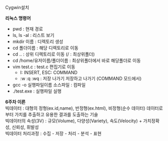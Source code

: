 Cygwin설치  
  
**리눅스 명령어**  
- pwd : 현재 경로
- ls, ls -al : 리스트 보기
- mkdir 이름 : 디렉토리 생성
- cd 폴더이름 : 해당 디렉토리로 이동
- cd .. : 상위 디렉토리로 이동 (/ : 최상위폴더)
- cd /home/유저이름/폴더이름 : 최상위폴더에서 바로 해당폴더로 이동
- vim test.c : test.c 편집기로 이동
  - I: INSERT, ESC: COMMAND
  - :w :q :wq : 저장 나가기 저장하고 나가기 (COMMAND 모드에서)
- gcc -o 실행파일이름 소스파일 : 컴파일
- ./test.exe : 실행파일 실행
  
**6주차 이론**  
빅데이터 : 대형의 정형(ex.id,name), 반정형(ex.html), 비정형(순수 데이터) 데이터로부터 가치를 추출하고 유용한 결과를 도출하는 기술  
빅데이터의 속성(3V) : 규모(Volume), 다양성(Variety), 속도(Velocity) + 가치정확성, 신뢰성, 휘발성  
빅데이터 처리과정 : 수집 - 저장 - 처리 - 분석 - 표현

